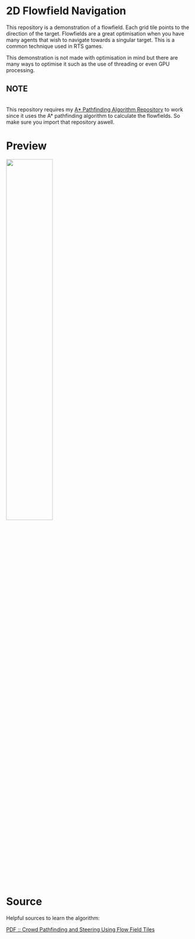 # 2D Flowfield Navigation

This repository is a demonstration of a flowfield. Each grid tile points to the direction of the target. Flowfields are a great optimisation when you have many agents that wish to navigate towards a singular target. This is a common technique used in RTS games.

This demonstration is not made with optimisation in mind but there are many ways to optimise it such as the use of threading or even GPU processing.

## **NOTE**
<br>
This repository requires my <a href="https://github.com/TheCelticGuy/AStar-Pathfinding-Algorithm">A* Pathfinding Algorithm Repository</a> to work since it uses the A* pathfinding algorithm to calculate the flowfields. So make sure you import that repository aswell.

# Preview

<img src="https://user-images.githubusercontent.com/33559521/230799543-bd8356e8-c4d3-4046-ac40-2c71f3ca0d23.gif" width="50%" height="50%"/>

# Source

Helpful sources to learn the algorithm:

<a href="https://github.com/TheCelticGuy/Flowfields/files/11186436/GameAIPro_Chapter23_Crowd_Pathfinding_and_Steering_Using_Flow_Field_Tiles.pdf"> PDF :: Crowd Pathfinding and Steering Using Flow Field Tiles</a>
